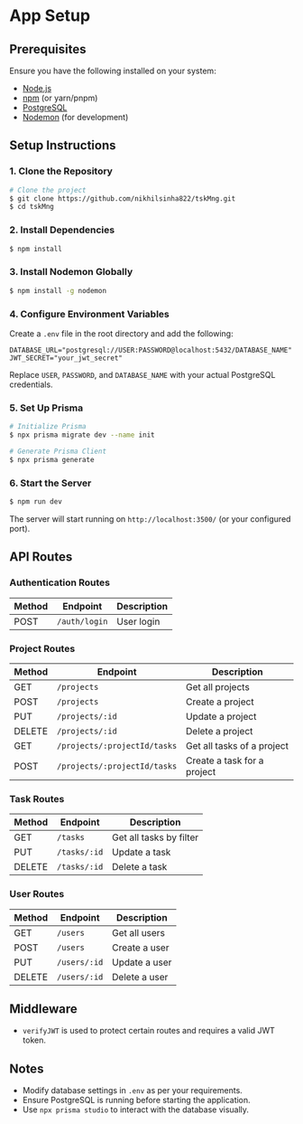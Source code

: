 # App Setup

## Prerequisites

Ensure you have the following installed on your system:
- [Node.js](https://nodejs.org/)
- [npm](https://www.npmjs.com/) (or yarn/pnpm)
- [PostgreSQL](https://www.postgresql.org/)
- [Nodemon](https://nodemon.io/) (for development)

## Setup Instructions

### 1. Clone the Repository
```sh
# Clone the project
$ git clone https://github.com/nikhilsinha822/tskMng.git
$ cd tskMng
```

### 2. Install Dependencies
```sh
$ npm install
```

### 3. Install Nodemon Globally
```sh
$ npm install -g nodemon
```

### 4. Configure Environment Variables
Create a `.env` file in the root directory and add the following:
```env
DATABASE_URL="postgresql://USER:PASSWORD@localhost:5432/DATABASE_NAME"
JWT_SECRET="your_jwt_secret"
```
Replace `USER`, `PASSWORD`, and `DATABASE_NAME` with your actual PostgreSQL credentials.

### 5. Set Up Prisma
```sh
# Initialize Prisma
$ npx prisma migrate dev --name init

# Generate Prisma Client
$ npx prisma generate
```

### 6. Start the Server
```sh
$ npm run dev
```
The server will start running on `http://localhost:3500/` (or your configured port).

## API Routes

### Authentication Routes
| Method | Endpoint  | Description |
|--------|----------|-------------|
| POST   | `/auth/login` | User login |

### Project Routes
| Method | Endpoint | Description |
|--------|----------|-------------|
| GET    | `/projects` | Get all projects |
| POST   | `/projects` | Create a project |
| PUT    | `/projects/:id` | Update a project |
| DELETE | `/projects/:id` | Delete a project |
| GET    | `/projects/:projectId/tasks` | Get all tasks of a project |
| POST   | `/projects/:projectId/tasks` | Create a task for a project |

### Task Routes
| Method | Endpoint | Description |
|--------|----------|-------------|
| GET    | `/tasks` | Get all tasks by filter |
| PUT    | `/tasks/:id` | Update a task |
| DELETE | `/tasks/:id` | Delete a task |

### User Routes
| Method | Endpoint | Description |
|--------|----------|-------------|
| GET    | `/users` | Get all users |
| POST   | `/users` | Create a user |
| PUT    | `/users/:id` | Update a user |
| DELETE | `/users/:id` | Delete a user |

## Middleware
- `verifyJWT` is used to protect certain routes and requires a valid JWT token.

## Notes
- Modify database settings in `.env` as per your requirements.
- Ensure PostgreSQL is running before starting the application.
- Use `npx prisma studio` to interact with the database visually.




